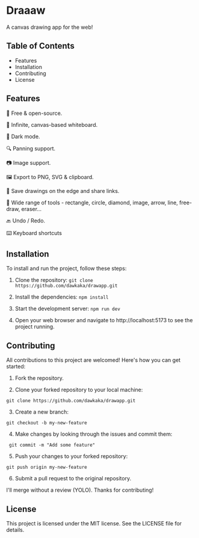 # Draaaw

A canvas drawing app for the web!

## Table of Contents

- Features
- Installation
- Contributing
- License

## Features

💯 Free & open-source.

🎨 Infinite, canvas-based whiteboard.

🌙 Dark mode.

🔍 Panning support.

📷 Image support.

🖼️ Export to PNG, SVG & clipboard.

💾 Save drawings on the edge and share links.

🔨 Wide range of tools - rectangle, circle, diamond, image, arrow, line, free-draw, eraser...

🔙 Undo / Redo.

⌨️ Keyboard shortcuts

## Installation

To install and run the project, follow these steps:

1. Clone the repository:
   `git clone https://github.com/dawkaka/drawapp.git`

2. Install the dependencies:
   `npm install`

3. Start the development server:
   `npm run dev`

4. Open your web browser and navigate to http://localhost:5173 to see the project running.

## Contributing

All contributions to this project are welcomed! Here's how you can get started:

1. Fork the repository.

2. Clone your forked repository to your local machine:

`git clone https://github.com/dawkaka/drawapp.git`

3. Create a new branch:

`git checkout -b my-new-feature`

4. Make changes by looking through the issues and commit them:

```git add .
 git commit -m "Add some feature"
```

5.  Push your changes to your forked repository:

`git push origin my-new-feature`

6. Submit a pull request to the original repository.

I'll merge without a review (YOLO). Thanks for contributing!

## License

This project is licensed under the MIT license. See the LICENSE file for details.
